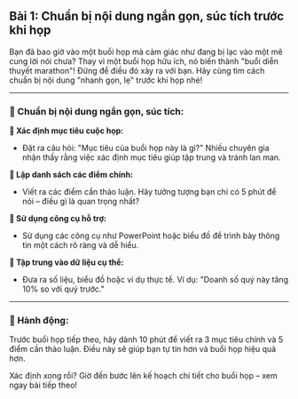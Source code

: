 ## Bài 1: Chuẩn bị nội dung ngắn gọn, súc tích trước khi họp

Bạn đã bao giờ vào một buổi họp mà cảm giác như đang bị lạc vào một mê cung lời nói chưa? Thay vì một buổi họp hữu ích, nó biến thành "buổi diễn thuyết marathon"! Đừng để điều đó xảy ra với bạn. Hãy cùng tìm cách chuẩn bị nội dung "nhanh gọn, lẹ" trước khi họp nhé!

---

### 📌 Chuẩn bị nội dung ngắn gọn, súc tích:

**🔹 Xác định mục tiêu cuộc họp:**
- Đặt ra câu hỏi: "Mục tiêu của buổi họp này là gì?" Nhiều chuyên gia nhận thấy rằng việc xác định mục tiêu giúp tập trung và tránh lan man.

**🔹 Lập danh sách các điểm chính:**
- Viết ra các điểm cần thảo luận. Hãy tưởng tượng bạn chỉ có 5 phút để nói – điều gì là quan trọng nhất?

**🔹 Sử dụng công cụ hỗ trợ:**
- Sử dụng các công cụ như PowerPoint hoặc biểu đồ để trình bày thông tin một cách rõ ràng và dễ hiểu.

**🔹 Tập trung vào dữ liệu cụ thể:**
- Đưa ra số liệu, biểu đồ hoặc ví dụ thực tế. Ví dụ: "Doanh số quý này tăng 10% so với quý trước."

---

### 🚀 Hành động:

Trước buổi họp tiếp theo, hãy dành 10 phút để viết ra 3 mục tiêu chính và 5 điểm cần thảo luận. Điều này sẽ giúp bạn tự tin hơn và buổi họp hiệu quả hơn.

Xác định xong rồi? Giờ đến bước lên kế hoạch chi tiết cho buổi họp – xem ngay bài tiếp theo!
